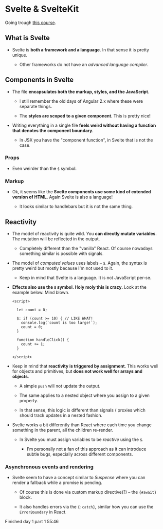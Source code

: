 # Svelte & SvelteKit

Going trough [this course](https://frontendmasters.com/workshops/svelte-sveltekit/).

## What is Svelte

- Svelte is **both a framework and a language**. In that sense it is pretty unique.

  - Other frameworks do not have an _advanced language compiler_.

## Components in Svelte

- The file **encapsulates both the markup, styles, and the JavaScript**.

  - I still remember the old days of Angular 2.x where these were separate things.

  - The **styles are scoped to a given component**. This is pretty nice!

- Writing everything in a single file **feels weird without having a function that denotes the component boundary**.

  - In JSX you have the "component function", in Svelte that is not the case.

### Props

- Even weirder than the `$` symbol.

### Markup

- Ok, it seems like the **Svelte components use some kind of extended version of HTML**. Again Svelte is also a language!

  - It looks similar to handlebars but it is not the same thing.

## Reactivity

- The model of reactivity is quite wild. You **can directly mutate variables**. The mutation will be reflected in the output.

  - Completely different than the "vanilla" React. Of course nowadays something similar is possible with signals.

- The model of _computed values_ uses labels – `$`. Again, the syntax is pretty weird but mostly because I'm not used to it.

  - Keep in mind that Svelte is a language. It is not JavaScript per-se.

- **Effects also use the `$` symbol. Holy moly this is crazy**. Look at the example below. Mind blown.

    ```text
    <script>

      let count = 0;

      $: if (count >= 10) { // LIKE WHAT!
        console.log(`count is too large!`);
        count = 0;
      }

      function handleClick() {
        count += 1;
      }

    </script>
    ```

- Keep in mind that **reactivity is triggered by assignment**. This works well for objects and primitives, but **does not work well for arrays and objects**.

  - A simple `push` will not update the output.

  - The same applies to a nested object where you assign to a given property.

  - In that sense, this logic is different than signals / proxies which should track updates in a nested fashion.

- Svelte works a bit differently than React where each time you change something in the parent, all the children re-render.

  - In Svelte you must assign variables to be _reactive_ using the `$`.

    - I'm personally not a fan of this approach as it can introduce subtle bugs, especially across different components.

### Asynchronous events and rendering

- Svelte seem to have a concept similar to _Suspense_ where you can render a fallback while a promise is pending.

  - Of course this is done via custom markup directive(?) – the `{#await}` block.

  - It also handles errors via the `{:catch}`, similar how you can use the `ErrorBoundary` in React.

Finished day 1 part 1 55:46
